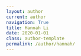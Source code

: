 ```yaml
---
layout: author
current: author
navigation: True
title: Hannah Li
date: 2020-01-01
class: author-template
permalink: /author/hannah/
---
```

